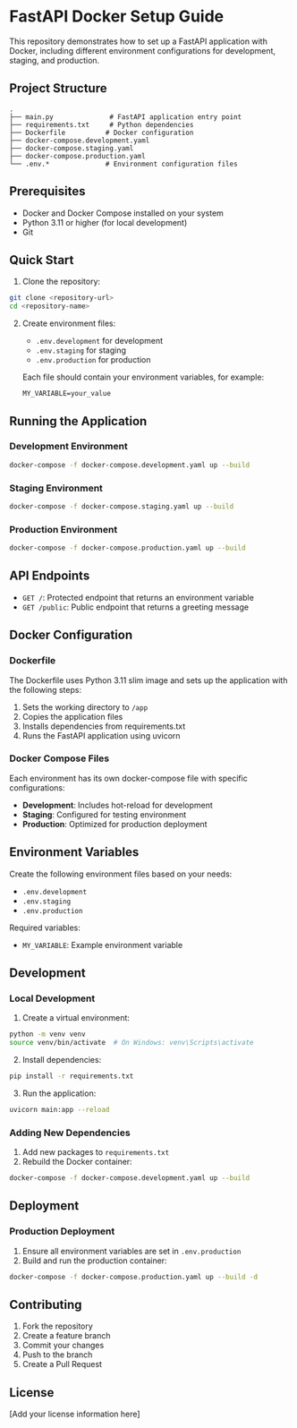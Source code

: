 # FastAPI Docker Setup Guide

This repository demonstrates how to set up a FastAPI application with Docker, including different environment configurations for development, staging, and production.

## Project Structure

```
.
├── main.py              # FastAPI application entry point
├── requirements.txt     # Python dependencies
├── Dockerfile          # Docker configuration
├── docker-compose.development.yaml
├── docker-compose.staging.yaml
├── docker-compose.production.yaml
└── .env.*              # Environment configuration files
```

## Prerequisites

- Docker and Docker Compose installed on your system
- Python 3.11 or higher (for local development)
- Git

## Quick Start

1. Clone the repository:
```bash
git clone <repository-url>
cd <repository-name>
```

2. Create environment files:
   - `.env.development` for development
   - `.env.staging` for staging
   - `.env.production` for production

   Each file should contain your environment variables, for example:
   ```
   MY_VARIABLE=your_value
   ```

## Running the Application

### Development Environment

```bash
docker-compose -f docker-compose.development.yaml up --build
```

### Staging Environment

```bash
docker-compose -f docker-compose.staging.yaml up --build
```

### Production Environment

```bash
docker-compose -f docker-compose.production.yaml up --build
```

## API Endpoints

- `GET /`: Protected endpoint that returns an environment variable
- `GET /public`: Public endpoint that returns a greeting message

## Docker Configuration

### Dockerfile

The Dockerfile uses Python 3.11 slim image and sets up the application with the following steps:
1. Sets the working directory to `/app`
2. Copies the application files
3. Installs dependencies from requirements.txt
4. Runs the FastAPI application using uvicorn

### Docker Compose Files

Each environment has its own docker-compose file with specific configurations:

- **Development**: Includes hot-reload for development
- **Staging**: Configured for testing environment
- **Production**: Optimized for production deployment

## Environment Variables

Create the following environment files based on your needs:

- `.env.development`
- `.env.staging`
- `.env.production`

Required variables:
- `MY_VARIABLE`: Example environment variable

## Development

### Local Development

1. Create a virtual environment:
```bash
python -m venv venv
source venv/bin/activate  # On Windows: venv\Scripts\activate
```

2. Install dependencies:
```bash
pip install -r requirements.txt
```

3. Run the application:
```bash
uvicorn main:app --reload
```

### Adding New Dependencies

1. Add new packages to `requirements.txt`
2. Rebuild the Docker container:
```bash
docker-compose -f docker-compose.development.yaml up --build
```

## Deployment

### Production Deployment

1. Ensure all environment variables are set in `.env.production`
2. Build and run the production container:
```bash
docker-compose -f docker-compose.production.yaml up --build -d
```

## Contributing

1. Fork the repository
2. Create a feature branch
3. Commit your changes
4. Push to the branch
5. Create a Pull Request

## License

[Add your license information here]
